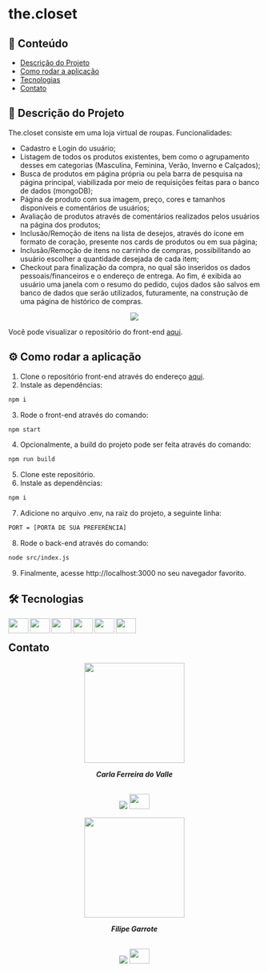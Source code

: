 # the.closet

## 📑 Conteúdo

-   [Descrição do Projeto](#-descricao-projeto)
-   [Como rodar a aplicação](#%EF%B8%8F-how-to-run)
-   [Tecnologias](#%EF%B8%8F-build-with)
-   [Contato](#-contato)

## 📌 Descrição do Projeto
<p align="justify">The.closet consiste em uma loja virtual de roupas. Funcionalidades:

- Cadastro e Login do usuário;
- Listagem de todos os produtos existentes, bem como o agrupamento desses em categorias (Masculina, Feminina, Verão, Inverno e Calçados);
- Busca de produtos em página própria ou pela barra de pesquisa na página principal, viabilizada por meio de requisições feitas para o banco de dados (mongoDB);
- Página de produto com sua imagem, preço, cores e tamanhos disponíveis e comentários de usuários;
- Avaliação de produtos através de comentários realizados pelos usuários na página dos produtos;
- Inclusão/Remoção de itens na lista de desejos, através do ícone em formato de coração, presente nos cards de produtos ou em sua página;
- Inclusão/Remoção de itens no carrinho de compras, possibilitando ao usuário escolher a quantidade desejada de cada item;
- Checkout para finalização da compra, no qual são inseridos os dados pessoais/financeiros e o endereço de entrega. Ao fim, é exibida ao usuário uma janela com o resumo do pedido, cujos dados são salvos em banco de dados que serão utilizados, futuramente, na construção de uma página de histórico de compras.

<div align="center">
  <img src="https://i.postimg.cc/138PKx9K/the-closet.png" />
</div>

Você pode visualizar o repositório do front-end <a href="https://github.com/carladovalle/the.closet-front">aqui</a>.</p>

## ⚙️ Como rodar a aplicação

1. Clone o repositório front-end através do endereço <a href="https://github.com/carladovalle/the.closet-front">aqui</a>.
2. Instale as dependências:
```bash
npm i
```
3. Rode o front-end através do comando:
```bash
npm start
```
4. Opcionalmente, a build do projeto pode ser feita através do comando:
```bash
npm run build
```
5. Clone este repositório.
6. Instale as dependências:
```bash
npm i
```
7. Adicione no arquivo .env, na raiz do projeto, a seguinte linha:
```bash
PORT = [PORTA DE SUA PREFERÊNCIA]
```
8. Rode o back-end através do comando:
```bash
node src/index.js
```
9. Finalmente, acesse http://localhost:3000 no seu navegador favorito.

## 🛠️ Tecnologias

<img align="left" height="30" width="40" src="https://cdn.jsdelivr.net/gh/devicons/devicon/icons/nodejs/nodejs-original.svg">
<img align="left" height="30" width="40" src="https://cdn.jsdelivr.net/gh/devicons/devicon/icons/express/express-original.svg">
<img align="left" height="30" width="40" src="https://cdn.jsdelivr.net/gh/devicons/devicon/icons/mongodb/mongodb-plain.svg">
<img align="left" height="30" width="40" src="https://cdn.jsdelivr.net/gh/devicons/devicon/icons/git/git-original.svg">
<img align="left" height="30" width="40" src="https://cdn.jsdelivr.net/gh/devicons/devicon/icons/npm/npm-original-wordmark.svg" />
<img align="left" height="30" width="40" src="https://cdn.jsdelivr.net/gh/devicons/devicon/icons/visualstudio/visualstudio-plain.svg" />

</br>

## Contato

<div align="center">
<img width= 200px src="https://avatars.githubusercontent.com/u/69774119?s=400&u=3e044818379a4a34965fed74a6df201694c5ec5f&v=4" alt=""/>
  <p> <i><b>Carla Ferreira do Valle</i></b> </p>

<br /> <a href = "mailto:carlafdovalle@gmail.com"><img src="https://img.shields.io/badge/-Gmail-%23333?style=for-the-badge&logo=gmail&logoColor=white" target="_blank"></a>
  <a href="https://www.linkedin.com/in/carlafvalle/" target="_blank"><img height="30" width="40" src="https://cdn.jsdelivr.net/gh/devicons/devicon/icons/linkedin/linkedin-original.svg" target="_blank"></a> 
  
<img width= 200px src="https://avatars.githubusercontent.com/u/106348711?v=4" alt=""/>
  <p> <i><b>Filipe Garrote</i></b> </p>

<br /> <a href = "mailto:filipe.garrote@gmail.com"><img src="https://img.shields.io/badge/-Gmail-%23333?style=for-the-badge&logo=gmail&logoColor=white" target="_blank"></a>
  <a href="https://www.linkedin.com/in/filipegarrote/" target="_blank"><img height="30" width="40" src="https://cdn.jsdelivr.net/gh/devicons/devicon/icons/linkedin/linkedin-original.svg" target="_blank"></a> 
 
</div>


